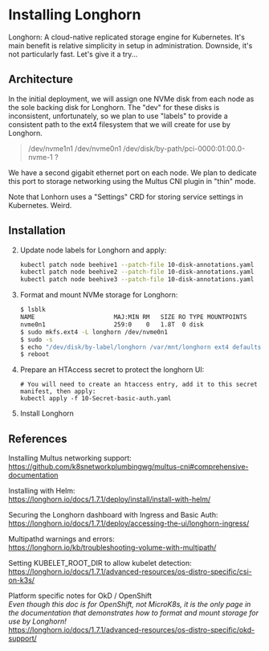 # Installing Longhorn

Longhorn:  A cloud-native replicated storage engine for Kubernetes.  It's main benefit is relative simplicity in setup in administration.  Downside, it's not particularly fast.  Let's give it a try...

## Architecture

In the initial deployment, we will assign one NVMe disk from each node as the sole backing disk for Longhorn. The "dev" for these disks is inconsistent, unfortunately, so we plan to use "labels"
to provide a consistent path to the ext4 filesystem that we will create for use by Longhorn.

> /dev/nvme1n1
> /dev/nvme0n1
> /dev/disk/by-path/pci-0000:01:00.0-nvme-1
> ?

We have a second gigabit ethernet port on each node.  We plan to dedicate this port to storage networking using the Multus CNI plugin in "thin" mode.

Note that Lonhorn uses a "Settings" CRD for storing service settings in Kubernetes.  Weird.

## Installation

2. Update node labels for Longhorn and apply:

    ```bash
    kubectl patch node beehive1 --patch-file 10-disk-annotations.yaml
    kubectl patch node beehive2 --patch-file 10-disk-annotations.yaml
    kubectl patch node beehive3 --patch-file 10-disk-annotations.yaml
    ```

3. Format and mount NVMe storage for Longhorn:

    ```bash
    $ lsblk
    NAME                      MAJ:MIN RM   SIZE RO TYPE MOUNTPOINTS
    nvme0n1                   259:0    0   1.8T  0 disk
    $ sudo mkfs.ext4 -L longhorn /dev/nvme0n1
    $ sudo -s
    $ echo "/dev/disk/by-label/longhorn /var/mnt/longhorn ext4 defaults 0 1" >> /etc/fstab
    $ reboot
    ```

4. Prepare an HTAccess secret to protect the longhorn UI:

    ```shell
    # You will need to create an htaccess entry, add it to this secret manifest, then apply:
    kubectl apply -f 10-Secret-basic-auth.yaml
    ```
5. Install Longhorn

## References

Installing Multus networking support:  
<https://github.com/k8snetworkplumbingwg/multus-cni#comprehensive-documentation>

Installing with Helm:  
<https://longhorn.io/docs/1.7.1/deploy/install/install-with-helm/>

Securing the Longhorn dashboard with Ingress and Basic Auth:  
<https://longhorn.io/docs/1.7.1/deploy/accessing-the-ui/longhorn-ingress/>

Multipathd warnings and errors:  
<https://longhorn.io/kb/troubleshooting-volume-with-multipath/>

Setting KUBELET_ROOT_DIR to allow kubelet detection:  
<https://longhorn.io/docs/1.7.1/advanced-resources/os-distro-specific/csi-on-k3s/>

Platform specific notes for OkD / OpenShift  
*Even though this doc is for OpenShift, not MicroK8s, it is the only page in the documentation that demonstrates how to format and mount storage for use by Longhorn!*  
<https://longhorn.io/docs/1.7.1/advanced-resources/os-distro-specific/okd-support/>
